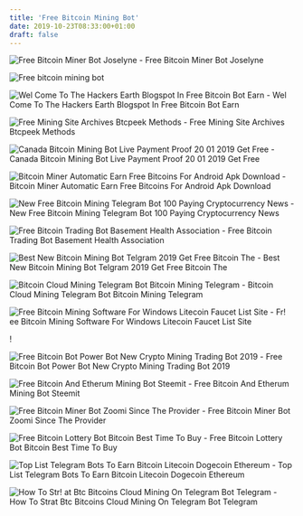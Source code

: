 ```yaml
---
title: 'Free Bitcoin Mining Bot'
date: 2019-10-23T08:33:00+01:00
draft: false
---
```


![Free Bitcoin Miner Bot Joselyne - ](https://i2.wp.com/bitcoinexchangeguide.com/wp-content/uploads/2017/10/usi-tech-software-trading-mlm-company.jpg?resize\u003d640,294\u0026ssl\u003d1 "Free Bitcoin Miner Bot Joselyne | Free bitcoin mining bot") Free Bitcoin Miner Bot Joselyne

![Free bitcoin mining bot](https://bitmann.org/wp-content/uploads/2018/02/maxresdefault-1.jpg "Free bitcoin mining bot") 

![Wel Come To The Hackers Earth Blogspot In Free Bitcoin Bot Earn - ](https://1.bp.blogspot.com/-UApAiG0E9JI/VMDwjPJ0fVI/AAAAAAAAFEA/F8FKA4nefr4/s1600/Freebitco.in%2BBot%2B%5BEarn%2BBitcoins%2Bwithout%2BMining%5D3.jpg "Wel Come To The Hackers Earth Blogspot In Free Bitcoin Bot Earn | Free bitcoin mining bot") Wel Come To The Hackers Earth Blogspot In Free Bitcoin Bot Earn 

![Free Mining Site Archives Btcpeek Methods - ](http://blog.btcpeek.com/wp-content/uploads/2019/05/1558177089_maxresdefault-370x240.jpg "Free Mining Site Archives Btcpeek Methods | Free bitcoin mining bot") Free Mining Site Archives Btcpeek Methods

![Canada Bitcoin Mining Bot Live Payment Proof 20 01 2019 Get Free - ](https://i.ytimg.com/vi/Z0-3K8Ma2zk/hqdefault.jpg "Canada Bitcoin Mining Bot Live Payment Proof 20 01 2019 Get Free | Free bitcoin mining bot") Canada Bitcoin Mining Bot Live Payment Proof 20 01 2019 Get Free

![Bitcoin Miner Automatic Earn Free Bitcoins For Android Apk Download - ](https://image.winudf.com/v2/image/Y29tLmJ0Yy5taW5lLmJpdGNvaW5taW5lci5ib3Rfc2NyZWVuXzNfMTUxOTEyNzM5NV8wNTk/screen-3.jpg?fakeurl=1&type=.jpg "Bitcoin Miner Automatic Ea!   rn Free Bitcoins For Android Apk Download | Free bitcoin minin!   g bot") Bitcoin Miner Automatic Earn Free Bitcoins For Android Apk Download

![New Free Bitcoin Mining Telegram Bot 100 Paying Cryptocurrency News - ](https://i1.wp.com/bitcoincashnow.online/wp-content/uploads/2019/05/new-free-bitcoin-mining-telegram-bot-100-paying.jpg?fit=480%2C360 "New Free Bitcoin Mining Telegram Bot 100 Paying Cryptocurrency News | Free bitcoin mining bot") New Free Bitcoin Mining Telegram Bot 100 Paying Cryptocurrency News

![Free Bitcoin Trading Bot Basement Health Association - ](https://basementhealth.org/yelz/imgs/2018-09/80737428880_free-bitcoin-trading-bot.jpg "Free Bitcoin Trading Bot Basement Health Association | Free bitcoin mining bot") Free Bitcoin Trading Bot Basement Health Association

![Best New Bitcoin Mining Bot Telgram 2019 Get Free Bitcoin The - ](https://i.ytimg.com/vi/kbGswxUvQ_k/hqdefault.jpg "Best New Bitcoin Mining Bot Telgram 2019 Get Free Bitcoin The | Free bitcoin mining bot") Best New Bitcoin Mining Bot Telgram 2019 Get Free Bitcoin The

![Bitcoin Cloud Mining Telegram Bot Bitcoin Mining Telegram - ](https://3.bp.blogspot.com/-WHBgKfB5O0M/WxuHBXEGOlI/AAAAAAAADVs/g_6bu65rxGIVVZyInlcqHhveBTlMnrN2QCLcBGAs/s1600/Bitcoin_Cloud_Mining_Telegram_Bot.jpg "Bitcoin Cloud Mining Telegram Bot Bitcoin Mining Telegram | Free bitcoin mining bot") Bitcoin Cloud Mining Telegram Bot Bitcoin Mining Telegram

![Free Bitcoin Mining Software For Windows Litecoin Faucet List Site - ](https://www.deepdotweb.com/wp-content/uploads/2017/03/generate-btc-8-png.png "Free Bitcoin Mining Software For Windows Litecoin Faucet List Site | Free bitcoin mining bot") Fr! ee Bitcoin Mining Software For Windows Litecoin Faucet List Site

!

![Free Bitcoin Bot Power Bot New Crypto Mining Trading Bot 2019 - ](https://bitcoinjar.info/wp-content/uploads/2019/05/1557309013_maxresdefault.jpg "Free Bitcoin Bot Power Bot New Crypto Mining Trading Bot 2019 | Free bitcoin mining bot") Free Bitcoin Bot Power Bot New Crypto Mining Trading Bot 2019

![Free Bitcoin And Etherum Mining Bot Steemit - ](https://steemitimages.com/640x0/https://cdn.steemitimages.com/DQmQTWfGzK4QGDQW8S4eVAV2LnVb3VjCnZW8GWLAqrXqNKa/crypto-600x381.jpg "Free Bitcoin And Etherum Mining Bot Steemit | Free bitcoin mining bot") Free Bitcoin And Etherum Mining Bot Steemit

![Free Bitcoin Miner Bot Zoomi Since The Provider - ](http://companyindustrycity.info/allimg/free-bitcoin-miner-bot-zoomi-2.jpg "Free Bitcoin Miner Bot Zoomi Since The Provider |!    Free bitcoin mining bot") Free Bitcoin Miner Bot Zoomi Since The Provider

![Free Bitcoin Lottery Bot Bitcoin Best Time To Buy - ](http://www.bestbitcoincasino.com/wp-content/uploads/2016/01/Img815-bbcmon_addl.jpg "Free Bitcoin Lottery Bot Bitcoin Best Time To Buy | Free bitcoin mining bot") Free Bitcoin Lottery Bot Bitcoin Best Time To Buy

![Top List Telegram Bots To Earn Bitcoin Litecoin Dogecoin Ethereum - ](https://www.globhy.com/upload/photos/2018/08/QWDsRezOTL897lyTXvg1_03_83e68cb5dab325530ff9c0b95d7d83ea_image.png "Top List Telegram Bots To Earn Bitcoin Litecoin Dogecoin Ethereum | Free bitcoin mining bot") Top List Telegram Bots To Earn Bitcoin Litecoin Dogecoin Ethereum

![How To Str!   at Btc Bitcoins Cloud Mining On Telegram Bot Telegram - ](https://i.pinimg.com/736x/f0/3b/7b/f03b7b23c7fbad42a664f70aca824027.jpg "How To!    Strat Btc Bitcoins Cloud Mining On Telegram Bot Telegram | Free bitcoin mining bot") How To Strat Btc Bitcoins Cloud Mining On Telegram Bot Telegram